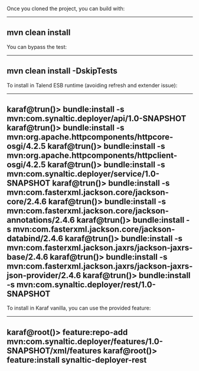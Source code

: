 Once you cloned the project, you can build with:

----
mvn clean install
----

You can bypass the test:

----
mvn clean install -DskipTests
----

To install in Talend ESB runtime (avoiding refresh and extender issue):

----
karaf@trun()> bundle:install -s mvn:com.synaltic.deployer/api/1.0-SNAPSHOT
karaf@trun()> bundle:install -s mvn:org.apache.httpcomponents/httpcore-osgi/4.2.5
karaf@trun()> bundle:install -s mvn:org.apache.httpcomponents/httpclient-osgi/4.2.5
karaf@trun()> bundle:install -s mvn:com.synaltic.deployer/service/1.0-SNAPSHOT
karaf@trun()> bundle:install -s mvn:com.fasterxml.jackson.core/jackson-core/2.4.6
karaf@trun()> bundle:install -s mvn:com.fasterxml.jackson.core/jackson-annotations/2.4.6
karaf@trun()> bundle:install -s mvn:com.fasterxml.jackson.core/jackson-databind/2.4.6
karaf@trun()> bundle:install -s mvn:com.fasterxml.jackson.jaxrs/jackson-jaxrs-base/2.4.6
karaf@trun()> bundle:install -s mvn:com.fasterxml.jackson.jaxrs/jackson-jaxrs-json-provider/2.4.6
karaf@trun()> bundle:install -s mvn:com.synaltic.deployer/rest/1.0-SNAPSHOT
----

To install in Karaf vanilla, you can use the provided feature:

----
karaf@root()> feature:repo-add mvn:com.synaltic.deployer/features/1.0-SNAPSHOT/xml/features
karaf@root()> feature:install synaltic-deployer-rest
----
